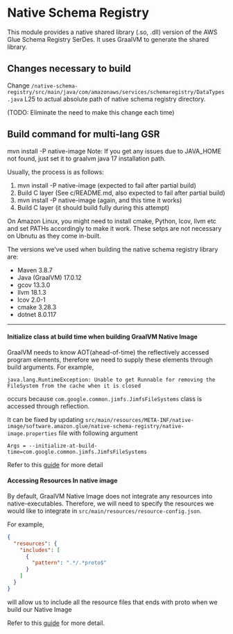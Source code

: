 # Native Schema Registry 

This module provides a native shared library (.so, .dll) version of the AWS Glue Schema Registry SerDes. 
It uses GraalVM to generate the shared library. 

## Changes necessary to build
Change `/native-schema-registry/src/main/java/com/amazonaws/services/schemaregistry/DataTypes.java` L25 to actual absolute path of native schema registry directory. 

(TODO: Eliminate the need to make this change each time)

## Build command for multi-lang GSR
mvn install -P native-image
Note: If you get any issues due to JAVA_HOME not found, just set it to graalvm java 17 installation path.


Usually, the process is as follows:
1. mvn install -P native-image (expected to fail after partial build)
2. Build C layer (See c/README.md, also expected to fail after partial build) 
3. mvn install -P native-image (again, and this time it works)
4. Build C layer (it should build fully during this attempt)

On Amazon Linux, you might need to install cmake, Python, lcov, llvm etc and set PATHs accordingly to make it work. These setps are not necessary on Ubnutu as they come in-built.

The versions we've used when building the native schema registry library are:
- Maven 3.8.7
- Java (GraalVM) 17.0.12
- gcov 13.3.0
- llvm 18.1.3
- lcov 2.0-1
- cmake 3.28.3
- dotnet 8.0.117

-------------

#### Initialize class at build time when building GraalVM Native Image
GraalVM needs to know AOT(ahead-of-time) the reflectively accessed program elements, therefore we
need to supply these elements through build arguments. For example,
```
java.lang.RuntimeException: Unable to get Runnable for removing the FileSystem from the cache when it is closed
```
occurs because `com.google.common.jimfs.JimfsFileSystems` class is accessed through reflection. 

It can be fixed by updating `src/main/resources/META-INF/native-image/software.amazon.glue/native-schema-registry/native-image.properties`
file with following argument
```properties
Args = --initialize-at-build-time=com.google.common.jimfs.JimfsFileSystems
```
Refer to this [guide](https://www.graalvm.org/22.0/reference-manual/native-image/Reflection/) 
for more detail

#### Accessing Resources In native image
By default, GraalVM Native Image does not integrate any resources into native-executables. Therefore,
we will need to specify the resources we would like to integrate in `src/main/resources/resource-config.json`.

For example,
```json
{
  "resources": {
    "includes": [
      {
        "pattern": ".*/.*proto$"
      }
    ]
  }
}

```
will allow us to include all the resource files that ends with proto when we build our Native Image

Refer to this [guide](https://www.graalvm.org/22.1/reference-manual/native-image/Resources/) for more detail.
